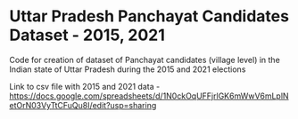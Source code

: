 # Uttar Pradesh Panchayat Candidates Dataset - 2015, 2021

Code for creation of dataset of Panchayat candidates (village level) in the Indian state of Uttar Pradesh during the 2015 and 2021 elections

Link to csv file with 2015 and 2021 data - https://docs.google.com/spreadsheets/d/1N0ckOqUFFjrlGK6mWwV6mLplNetOrN03VyTtCFuQu8I/edit?usp=sharing

